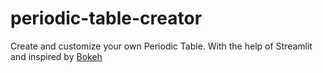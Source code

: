 # periodic-table-creator
Create and customize your own Periodic Table. With the help of Streamlit and inspired by [Bokeh](https://docs.bokeh.org/en/latest/docs/gallery/periodic.html) 

